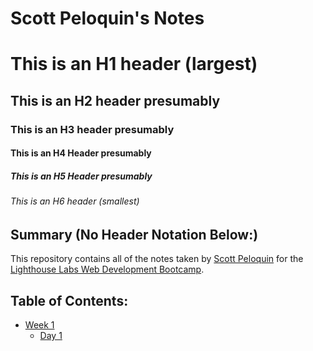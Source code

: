 # Scott Peloquin's Notes

# This is an H1 header (largest)

## This is an H2 header presumably

### This is an H3 header presumably

#### This is an H4 Header presumably

##### This is an H5 Header presumably

###### This is an H6 header (smallest)

## Summary (No Header Notation Below:)

This repository contains all of the notes taken by [Scott Peloquin](https://github.com/Taomosquito) for the [Lighthouse Labs Web Development Bootcamp](https://www.lighthouselabs.ca/en/web-development).

## Table of Contents:

- [Week 1](/Week_1)
  - [Day 1](/Week_1/Day_1)
